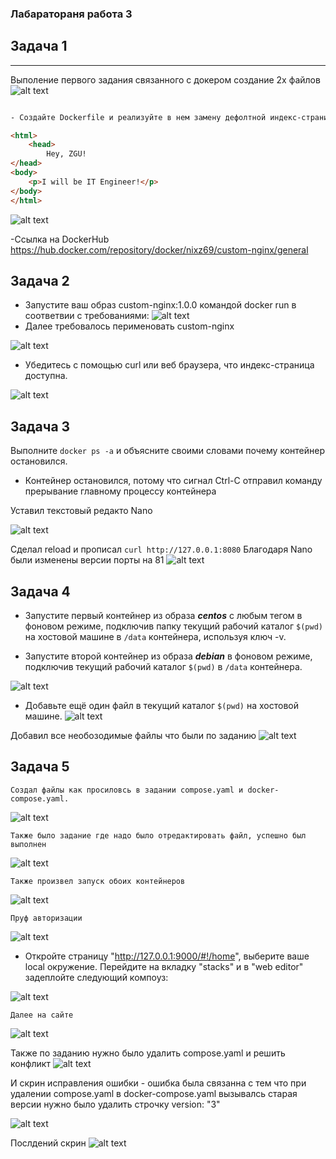 ### Лабаратораня работа 3 

## Задача 1
---
Выполение первого задания связанного с докером создание 2х файлов
![alt text](2файла.png)
```html

- Создайте Dockerfile и реализуйте в нем замену дефолтной индекс-страницы(/usr/share/nginx/html/index.html), на файл index.html с содержимым:

<html>
    <head>
        Hey, ZGU!
</head>
<body>
    <p>I will be IT Engineer!</p>
</body>
</html>

```
![alt text](докер.png)

-Ссылка на DockerHub
https://hub.docker.com/repository/docker/nixz69/custom-nginx/general

## Задача 2
- Запустите ваш образ custom-nginx:1.0.0 командой docker run в соответвии с требованиями:
![alt text](имя.png)
- Далее требовалось перименовать custom-nginx

![alt text](переименовал.png)

- Убедитесь с помощью curl или веб браузера, что индекс-страница доступна.

![alt text](ПРУФ2.png)


## Задача 3

 Выполните ```docker ps -a``` и объясните своими словами почему контейнер остановился.

 - Контейнер остановился, потому что сигнал Ctrl-C отправил команду прерывание главному процессу контейнера

Уставил текстовый редакто Nano

![alt text](nano.png)

Сделал reload и прописал ```curl http://127.0.0.1:8080```
Благодаря Nano были изменены версии порты на 81
![alt text](ПРУФ3.png)

## Задача 4

- Запустите первый контейнер из образа ***centos*** c любым тегом в фоновом режиме, подключив папку  текущий рабочий каталог ```$(pwd)``` на хостовой машине в ```/data``` контейнера, используя ключ -v.

- Запустите второй контейнер из образа ***debian*** в фоновом режиме, подключив текущий рабочий каталог ```$(pwd)``` в ```/data``` контейнера. 

![alt text](контейнеры.png)

- Добавьте ещё один файл в текущий каталог ```$(pwd)``` на хостовой машине.
![alt text](4хост.png)

Добавил все необозодимые файлы что были по заданию
![alt text](конец4.png)


## Задача 5
    Создал файлы как просиловсь в задании compose.yaml и docker-compose.yaml.

![alt text](пруф5.png)

    Также было задание где надо было отредактировать файл, успешно был выполнен

![alt text](пруф.png)

    Также произвел запуск обоих контейнеров
![alt text](зап2.png)

    Пруф авторизации
![alt text](port.png)

 - Откройте страницу "http://127.0.0.1:9000/#!/home", выберите ваше local  окружение. Перейдите на вкладку "stacks" и в "web editor" задеплойте следующий компоуз:

![alt text](код.png)

    Далее на сайте 

![alt text](5здание.png)

Также по заданию нужно было удалить compose.yaml и решить конфликт
![alt text](удаление.png)

И скрин исправления ошибки - ошибка была связанна с тем что при удалении compose.yaml в docker-compose.yaml вызывалсь старая версии нужно было удалить строчку version: "3"

![alt text](ошибка.png)

Послдений скрин
![alt text](финал.png)
